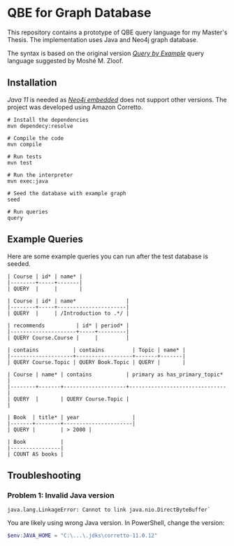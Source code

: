 # QBE for Graph Database

This repository contains a prototype of QBE query language for my Master's Thesis.
The implementation uses Java and Neo4j graph database.

The syntax is based on the original version [_Query by Example_](https://dl.acm.org/doi/10.1145/1499949.1500034) query language suggested by Moshé M. Zloof.

## Installation

_Java 11_ is needed as [_Neo4j embedded_](https://neo4j.com/docs/java-reference/current/java-embedded/) does not support other versions.
The project was developed using Amazon Corretto.

```shell
# Install the dependencies
mvn dependecy:resolve

# Compile the code
mvn compile

# Run tests
mvn test

# Run the interpreter
mvn exec:java

# Seed the database with example graph
seed

# Run queries
query
```

## Example Queries

Here are some example queries you can run after the test database is seeded.

```
| Course | id* | name* |
|--------+-----+-------|
| QUERY  |     |       |
```

```
| Course | id* | name*                |
|--------+-----+----------------------|
| QUERY  |     | /Introduction to .*/ |
```

```
| recommends          | id* | period* |
|---------------------+-----+---------|
| QUERY Course.Course |     |         |
```

```
| contains           | contains         | Topic | name* |
|--------------------+------------------+-------+-------|
| QUERY Course.Topic | QUERY Book.Topic | QUERY |       |
```

```
| Course | name* | contains           | primary as has_primary_topic* |
|--------+-------+--------------------+-------------------------------|
| QUERY  |       | QUERY Course.Topic |                               | 
```

```
| Book  | title* | year                 |
|-------+--------+----------------------|
| QUERY |        | > 2000 |
```

```
| Book           |
|----------------|
| COUNT AS books |
```

## Troubleshooting

### Problem 1: Invalid Java version

```
java.lang.LinkageError: Cannot to link java.nio.DirectByteBuffer`
```

You are likely using wrong Java version. In PowerShell, change the version:

```ps1
$env:JAVA_HOME = "C:\...\.jdks\corretto-11.0.12"
```
